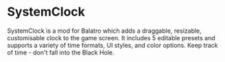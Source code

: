 # SystemClock

SystemClock is a mod for Balatro which adds a draggable, resizable, customisable clock to the game screen.
It includes 5 editable presets and supports a variety of time formats, UI styles, and color options.
Keep track of time - don't fall into the Black Hole.